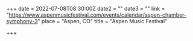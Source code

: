 +++
date = 2022-07-08T08:30:00Z
date2 = ""
date3 = ""
link = "https://www.aspenmusicfestival.com/events/calendar/aspen-chamber-symphony-3"
place = "Aspen, CO"
title = "Aspen Music Festival"

+++
